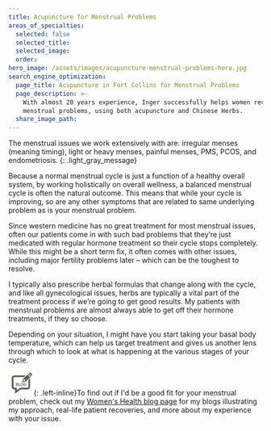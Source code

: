 ```yaml
---
title: Acupuncture for Menstrual Problems
areas_of_specialties:
  selected: false
  selected_title:
  selected_image:
  order:
hero_image: /assets/images/acupuncture-menstrual-problems-hero.jpg
search_engine_optimization:
  page_title: Acupuncture in Fort Collins for Menstrual Problems
  page_description: >-
    With almost 20 years experience, Inger successfully helps women recover from
    menstrual problems, using both acupuncture and Chinese Herbs.
  share_image_path:
---
```


The menstrual issues we work extensively with are: irregular menses (meaning timing), light or heavy menses, painful menses, PMS, PCOS, and endometriosis.
{: .light_gray_message}

Because a normal menstrual cycle is just a function of a healthy overall system, by working holistically on overall wellness, a balanced menstrual cycle is often the natural outcome. This means that while your cycle is improving, so are any other symptoms that are related to same underlying problem as is your menstrual problem.

Since western medicine has no great treatment for most menstrual issues, often our patients come in with such bad problems that they’re just medicated with regular hormone treatment so their cycle stops completely. While this might be a short term fix, it often comes with other issues, including major fertility problems later – which can be the toughest to resolve.

I typically also prescribe herbal formulas that change along with the cycle, and like all gynecological issues, herbs are typically a vital part of the treatment process if we’re going to get good results. My patients with menstrual problems are almost always able to get off their hormone treatments, if they so choose.

Depending on your situation, I might have you start taking your basal body temperature, which can help us target treatment and gives us another lens through which to look at what is happening at the various stages of your cycle.

![](/assets/images/icons/acupuncture-in-fort-collins-blog.jpg){: .left-inline}To find out if I'd be a good fit for your menstrual problem, check out my [Women's Health blog page](/blog/category/womens-health/) for my blogs illustrating my approach, real-life patient recoveries, and more about my experience with your issue.
